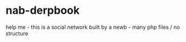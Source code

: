 nab-derpbook
============

help me - this is a social network built by a newb - many php files / no structure
